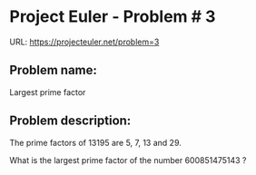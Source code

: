 # Project Euler - Problem # 3
URL: https://projecteuler.net/problem=3

## Problem name: 
Largest prime factor

## Problem description:
The prime factors of 13195 are 5, 7, 13 and 29.

What is the largest prime factor of the number 600851475143 ?
